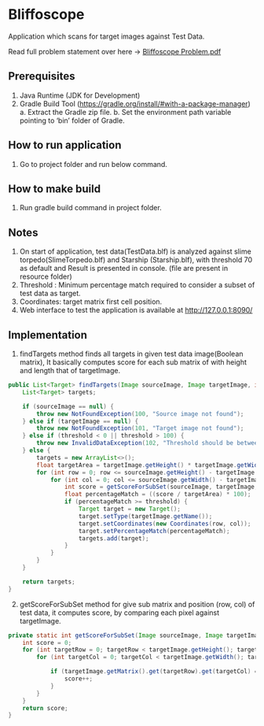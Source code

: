 # Bliffoscope

Application which scans for target images against Test Data.

Read full problem statement over here -> [Bliffoscope Problem.pdf](Bliffoscope%20Problem.pdf)

## Prerequisites
1.	Java Runtime (JDK for Development)
2.	Gradle Build Tool (https://gradle.org/install/#with-a-package-manager)
a.	Extract the Gradle zip file.
b.	Set the environment path variable pointing to ‘bin’ folder of Gradle.

## How to run application
1.	Go to project folder and run below command.
           
                                                                                              
## How to make build
1.	Run gradle build command in project folder.


## Notes
1.	On start of application,  test data(TestData.blf) is analyzed against slime torpedo(SlimeTorpedo.blf) and Starship (Starship.blf), with threshold 70 as default and Result is presented in console. (file are present in resource folder)
2.	Threshold : Minimum percentage match required to consider a subset of test data as target.
3.	Coordinates: target matrix first cell position.
4.	Web interface to test the application is available at http://127.0.0.1:8090/ 

## Implementation
1.	findTargets method finds all targets in given test data image(Boolean matrix), It basically computes score for each sub matrix of with height and length that of targetImage.
```java
public List<Target> findTargets(Image sourceImage, Image targetImage, int threshold) {
    List<Target> targets;

    if (sourceImage == null) {
        throw new NotFoundException(100, "Source image not found");
    } else if (targetImage == null) {
        throw new NotFoundException(101, "Target image not found");
    } else if (threshold < 0 || threshold > 100) {
        throw new InvalidDataException(102, "Threshold should be between 0 and 100");
    } else {
        targets = new ArrayList<>();
        float targetArea = targetImage.getHeight() * targetImage.getWidth();
        for (int row = 0; row <= sourceImage.getHeight() - targetImage.getHeight(); row++) {
            for (int col = 0; col <= sourceImage.getWidth() - targetImage.getWidth(); col++) {
                int score = getScoreForSubSet(sourceImage, targetImage, row, col);
                float percentageMatch = ((score / targetArea) * 100);
                if (percentageMatch >= threshold) {
                    Target target = new Target();
                    target.setType(targetImage.getName());
                    target.setCoordinates(new Coordinates(row, col));
                    target.setPercentageMatch(percentageMatch);
                    targets.add(target);
                }
            }
        }
    }

    return targets;
}
```

2.	getScoreForSubSet method for give sub matrix and position (row, col) of test data, it computes score, by comparing each pixel against targetImage.
```java
private static int getScoreForSubSet(Image sourceImage, Image targetImage, int row, int col) {
    int score = 0;
    for (int targetRow = 0; targetRow < targetImage.getHeight(); targetRow++) {
        for (int targetCol = 0; targetCol < targetImage.getWidth(); targetCol++) {

            if (targetImage.getMatrix().get(targetRow).get(targetCol) == sourceImage.getMatrix().get(row + targetRow).get(col + targetCol)) {
                score++;
            }
        }
    }
    return score;
}
```

